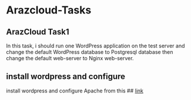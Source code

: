 # Arazcloud-Tasks
## ArazCloud Task1
In this task, i should run one WordPress application on the test server and change the default WordPress database to Postgresql database then change the default web-server to Nginx web-server.
## install wordpress and configure
install wordpress and configure Apache from this ## [link](https://ubuntu.com/tutorials/install-and-configure-wordpress#3-install-wordpress)
